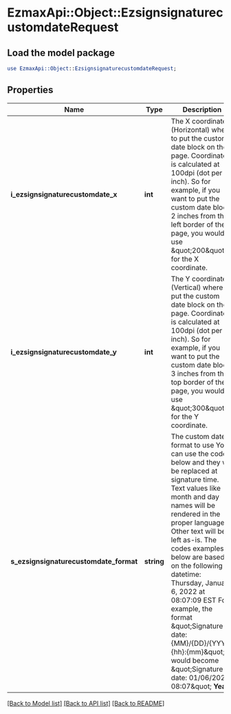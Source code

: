 # EzmaxApi::Object::EzsignsignaturecustomdateRequest

## Load the model package
```perl
use EzmaxApi::Object::EzsignsignaturecustomdateRequest;
```

## Properties
Name | Type | Description | Notes
------------ | ------------- | ------------- | -------------
**i_ezsignsignaturecustomdate_x** | **int** | The X coordinate (Horizontal) where to put the custom date block on the page.  Coordinate is calculated at 100dpi (dot per inch). So for example, if you want to put the custom date block 2 inches from the left border of the page, you would use \&quot;200\&quot; for the X coordinate. | 
**i_ezsignsignaturecustomdate_y** | **int** | The Y coordinate (Vertical) where to put the custom date block on the page.  Coordinate is calculated at 100dpi (dot per inch). So for example, if you want to put the custom date block 3 inches from the top border of the page, you would use \&quot;300\&quot; for the Y coordinate. | 
**s_ezsignsignaturecustomdate_format** | **string** | The custom date format to use  You can use the codes below and they will be replaced at signature time. Text values like month and day names will be rendered in the proper language. Other text will be left as-is.  The codes examples below are based on the following datetime: Thursday, January 6, 2022 at 08:07:09 EST  For example, the format \&quot;Signature date: {MM}/{DD}/{YYYY} {hh}:{mm}\&quot; would become \&quot;Signature date: 01/06/2022 08:07\&quot;  **Year**  | Code | Example | | - | - | | {YYYY} | 2022 |  **Month**  | Code | Example | | - | - | | {MonthCapitalize} | Janvier | | {Month} | janvier | | {MM} | 01 | | {M} | 1 |  **Day**  | Code | Example | | - | - | | {DayCapitalize} | Jeudi | | {Day} | jeudi | | {DD} | 06 | | {D} | 6 |  **Hour**  | Code | Example | | - | - | | {hh} | 08 |  **Minute**  | Code | Example | | - | - | | {mm} | 07 |  **Second**  | Code | Example | | - | - | | {ss} | 09 |        **Timezone**  | Code | Example | | - | - | | {Z} | EST |       **Time**  | Code | Example | | - | - | | {Time} | 08:07:09 |   | {TimeZ} | 08:07:09 EST |     **Date**  | Code | Example | | - | - | | {Date} | 2022-01-06 |   | {DateText} | 1er Janvier 2022 |  **Full**  | Code | Example | | - | - | | {DateTime} | 2022-01-06 08:07:09 |   | {DateTimeZ} | 2022-01-06 08:07:09 EST |  | 

[[Back to Model list]](../README.md#documentation-for-models) [[Back to API list]](../README.md#documentation-for-api-endpoints) [[Back to README]](../README.md)


